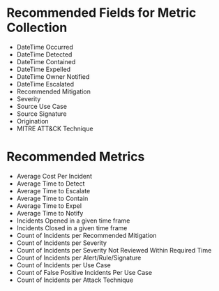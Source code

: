 # Recommended Fields for Metric Collection
- DateTime Occurred
- DateTime Detected
- DateTime Contained
- DateTime Expelled
- DateTime Owner Notified
- DateTime Escalated
- Recommended Mitigation
- Severity
- Source Use Case
- Source Signature
- Origination
- MITRE ATT&CK Technique

# Recommended Metrics
- Average Cost Per Incident
- Average Time to Detect
- Average Time to Escalate
- Average Time to Contain
- Average Time to Expel
- Average Time to Notify
- Incidents Opened in a given time frame
- Incidents Closed in a given time frame
- Count of Incidents per Recommended Mitigation
- Count of Incidents per Severity
- Count of Incidents per Severity Not Reviewed Within Required Time
- Count of Incidents per Alert/Rule/Signature
- Count of Incidents per Use Case
- Count of False Positive Incidents Per Use Case
- Count of Incidents per Attack Technique